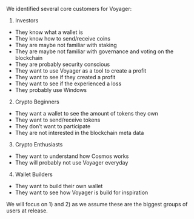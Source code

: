 We identified several core customers for Voyager:

1.  Investors

* They know what a wallet is
* They know how to send/receive coins
* They are maybe not familiar with staking
* They are maybe not familiar with governance and voting on the blockchain
* They are probably security conscious
* They want to use Voyager as a tool to create a profit
* They want to see if they created a profit
* They want to see if the experienced a loss
* They probably use Windows

2.  Crypto Beginners

* They want a wallet to see the amount of tokens they own
* They want to send/receive tokens
* They don’t want to participate
* They are not interested in the blockchain meta data

3.  Crypto Enthusiasts

* They want to understand how Cosmos works
* They will probably not use Voyager everyday

4.  Wallet Builders

* They want to build their own wallet
* They want to see how Voyager is build for inspiration

We will focus on 1) and 2) as we assume these are the biggest groups of users at release.
